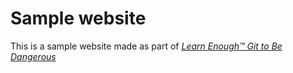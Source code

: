 # Sample website

This is a sample website made as part of [*Learn Enough™ Git to Be
Dangerous*](http://learnenough.com/git-tutorial)
